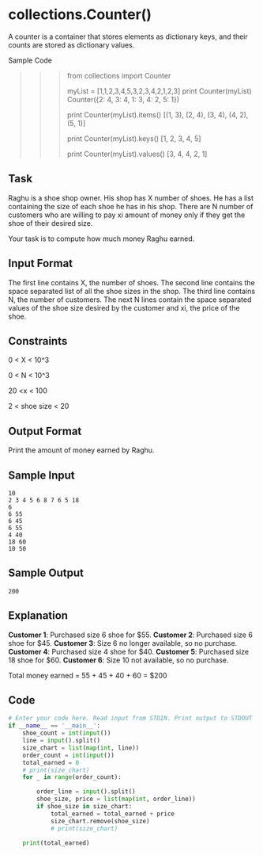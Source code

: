# collections.Counter()

A counter is a container that stores elements as dictionary keys, and their counts are stored as dictionary values.

Sample Code

>>> from collections import Counter
>>> 
>>> myList = [1,1,2,3,4,5,3,2,3,4,2,1,2,3]
>>> print Counter(myList)
Counter({2: 4, 3: 4, 1: 3, 4: 2, 5: 1})
>>>
>>> print Counter(myList).items()
[(1, 3), (2, 4), (3, 4), (4, 2), (5, 1)]
>>> 
>>> print Counter(myList).keys()
[1, 2, 3, 4, 5]
>>> 
>>> print Counter(myList).values()
[3, 4, 4, 2, 1]
## Task

Raghu is a shoe shop owner. His shop has X number of shoes.
He has a list containing the size of each shoe he has in his shop.
There are N number of customers who are willing to pay xi amount of money only if they get the shoe of their desired size.

Your task is to compute how much money Raghu earned.

## Input Format

The first line contains X, the number of shoes.
The second line contains the space separated list of all the shoe sizes in the shop.
The third line contains N, the number of customers.
The next N lines contain the space separated values of the shoe size desired by the customer and xi, the price of the shoe.

## Constraints

0 < X < 10^3

0 < N < 10^3

20 <x < 100

2 < shoe size < 20

## Output Format

Print the amount of money earned by Raghu.

## Sample Input

    10
    2 3 4 5 6 8 7 6 5 18
    6
    6 55
    6 45
    6 55
    4 40
    18 60
    10 50
## Sample Output

    200
## Explanation

**Customer 1**: Purchased size 6 shoe for $55.
**Customer 2**: Purchased size 6 shoe for $45.
**Customer 3**: Size 6 no longer available, so no purchase.
**Customer 4**: Purchased size 4 shoe for $40.
**Customer 5**: Purchased size 18 shoe for $60.
**Customer 6**: Size 10 not available, so no purchase.

Total money earned =  55 + 45 + 40 + 60 = $200

## Code
```python
# Enter your code here. Read input from STDIN. Print output to STDOUT
if __name__ == '__main__':
    shoe_count = int(input())
    line = input().split()
    size_chart = list(map(int, line))
    order_count = int(input())
    total_earned = 0
    # print(size_chart)
    for _ in range(order_count):

        order_line = input().split()
        shoe_size, price = list(map(int, order_line))
        if shoe_size in size_chart:
            total_earned = total_earned + price
            size_chart.remove(shoe_size)
            # print(size_chart)
    
    print(total_earned)

```